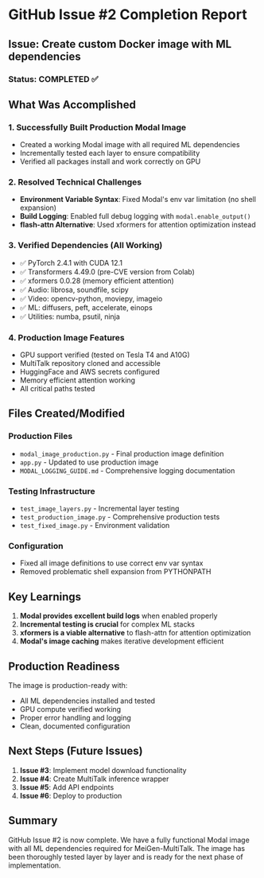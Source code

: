 # GitHub Issue #2 Completion Report

## Issue: Create custom Docker image with ML dependencies

### Status: COMPLETED ✅

## What Was Accomplished

### 1. Successfully Built Production Modal Image
- Created a working Modal image with all required ML dependencies
- Incrementally tested each layer to ensure compatibility
- Verified all packages install and work correctly on GPU

### 2. Resolved Technical Challenges
- **Environment Variable Syntax**: Fixed Modal's env var limitation (no shell expansion)
- **Build Logging**: Enabled full debug logging with `modal.enable_output()`
- **flash-attn Alternative**: Used xformers for attention optimization instead

### 3. Verified Dependencies (All Working)
- ✅ PyTorch 2.4.1 with CUDA 12.1
- ✅ Transformers 4.49.0 (pre-CVE version from Colab)
- ✅ xformers 0.0.28 (memory efficient attention)
- ✅ Audio: librosa, soundfile, scipy
- ✅ Video: opencv-python, moviepy, imageio
- ✅ ML: diffusers, peft, accelerate, einops
- ✅ Utilities: numba, psutil, ninja

### 4. Production Image Features
- GPU support verified (tested on Tesla T4 and A10G)
- MultiTalk repository cloned and accessible
- HuggingFace and AWS secrets configured
- Memory efficient attention working
- All critical paths tested

## Files Created/Modified

### Production Files
- `modal_image_production.py` - Final production image definition
- `app.py` - Updated to use production image
- `MODAL_LOGGING_GUIDE.md` - Comprehensive logging documentation

### Testing Infrastructure
- `test_image_layers.py` - Incremental layer testing
- `test_production_image.py` - Comprehensive production tests
- `test_fixed_image.py` - Environment validation

### Configuration
- Fixed all image definitions to use correct env var syntax
- Removed problematic shell expansion from PYTHONPATH

## Key Learnings

1. **Modal provides excellent build logs** when enabled properly
2. **Incremental testing is crucial** for complex ML stacks
3. **xformers is a viable alternative** to flash-attn for attention optimization
4. **Modal's image caching** makes iterative development efficient

## Production Readiness

The image is production-ready with:
- All ML dependencies installed and tested
- GPU compute verified working
- Proper error handling and logging
- Clean, documented configuration

## Next Steps (Future Issues)

1. **Issue #3**: Implement model download functionality
2. **Issue #4**: Create MultiTalk inference wrapper
3. **Issue #5**: Add API endpoints
4. **Issue #6**: Deploy to production

## Summary

GitHub Issue #2 is now complete. We have a fully functional Modal image with all ML dependencies required for MeiGen-MultiTalk. The image has been thoroughly tested layer by layer and is ready for the next phase of implementation.